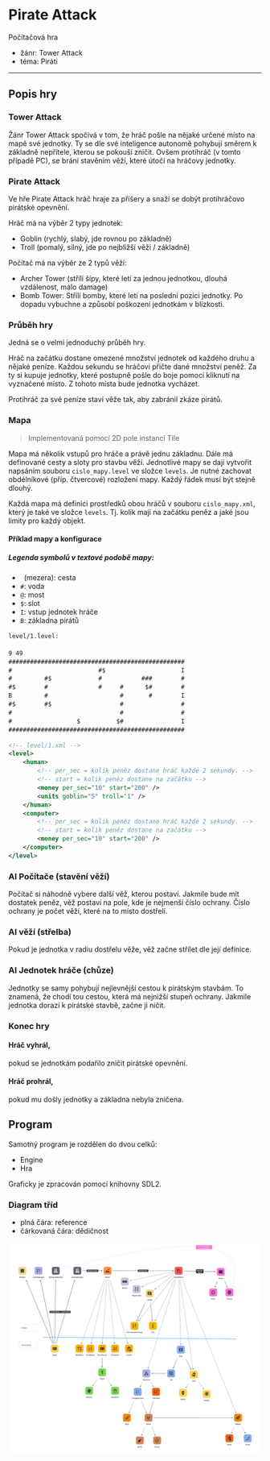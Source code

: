 # Pirate Attack

Počítačová hra
* žánr: Tower Attack
* téma: Piráti

---

## Popis hry
### Tower Attack
Žánr Tower Attack spočívá v tom, 
že hráč pošle na nějaké určené místo na mapě své jednotky.
Ty se dle své inteligence autonomě pohybují směrem k základně nepřítele, 
kterou se pokouší zničit. Ovšem protihráč (v tomto případě PC),
se brání stavěním věží, které útočí na hráčovy jednotky.

### Pirate Attack
Ve hře Pirate Attack hráč hraje za příšery
a snaží se dobýt protihráčovo pirátské opevnění.

Hráč má na výběr 2 typy jednotek:
* Goblin (rychlý, slabý, jde rovnou po základně)
* Troll (pomalý, silný, jde po nejbližší věži / základně)

Počítač má na výběr ze 2 typů věží:
* Archer Tower (střílí šípy, které letí za jednou jednotkou, dlouhá vzdálenost, málo damage)
* Bomb Tower: Střílí bomby, které letí na poslední pozici jednotky. 
  Po dopadu vybuchne a způsobí poškození jednotkám v blízkosti.

### Průběh hry
Jedná se o velmi jednoduchý průběh hry. 

Hráč na začátku dostane omezené množství jednotek od každého druhu a nějaké peníze.
Každou sekundu se hráčovi přičte dané množství peněž. Za ty si kupuje jednotky,
které postupně pošle do boje pomocí kliknutí na vyznačené místo. 
Z tohoto místa bude jednotka vycházet. 

Protihráč za své peníze staví věže tak, aby zabránil zkáze pirátů.

### Mapa
> Implementovaná pomocí 2D pole instancí Tile

Mapa má několik vstupů pro hráče a právě jednu základnu. 
Dále má definované cesty a sloty pro stavbu věží. 
Jednotlivé mapy se dají vytvořit napsáním souboru `cislo_mapy.level` ve složce `levels`. 
Je nutné zachovat obdélníkové (příp. čtvercové) rozložení mapy. Každý řádek musí být stejně dlouhý.

Každá mapa má definici prostředků obou hráčů v souboru `cislo_mapy.xml`, který je také ve složce `levels`. 
Tj. kolik mají na začátku peněz a jaké jsou limity pro každý objekt.

#### Příklad mapy a konfigurace
##### Legenda symbolů v textové podobě mapy:
* ` `(mezera): cesta
* `#`: voda
* `@`: most
* `$`: slot
* `I`: vstup jednotek hráče
* `B`: základna pirátů
```txt
level/1.level:

9 49
#################################################
#                        #$                     I
#         #$             #           ###        #
#$        #              #     #      $#        #
B         #                    #       #        I
#$        #$                   #                #
#                              #                #
#                  $          $#                I
#################################################
```

```xml
<!-- level/1.xml -->
<level>
    <human>
        <!-- per_sec = kolik peněz dostane hráč každé 2 sekundy. -->
        <!-- start = kolik peněz dostane na začátku -->
        <money per_sec="10" start="200" />
        <units goblin="5" troll="1" />
    </human>
    <computer>
        <!-- per_sec = kolik peněz dostane hráč každé 2 sekundy. -->
        <!-- start = kolik peněz dostane na začátku -->
        <money per_sec="10" start="200" />
    </computer>
</level>
```

### AI Počítače (stavění věží)
Počítač si náhodně vybere další věž, kterou postaví. Jakmile bude mít
dostatek peněz, věž postaví na pole, kde je nejmenší číslo ochrany.
Číslo ochrany je počet věží, které na to místo dostřelí.

### AI věží (střelba)
Pokud je jednotka v radiu dostřelu věže, věž začne střílet dle její definice.

### AI Jednotek hráče (chůze)
Jednotky se samy pohybují nejlevnější cestou k pirátským stavbám.
To znamená, že chodí tou cestou, která má nejnižší stupeň ochrany. 
Jakmile jednotka dorazí k pirátské stavbě, začne ji ničit.

### Konec hry
#### Hráč vyhrál,
pokud se jednotkám podařilo zničit pirátské opevnění.

#### Hráč prohrál,
pokud mu došly jednotky a základna nebyla zničena.

## Program
Samotný program je rozdělen do dvou celků:
* Engine
* Hra

Graficky je zpracován pomocí knihovny SDL2.
  
### Diagram tříd
* plná čára: reference
* čárkovaná čára: dědičnost

![diagram](class-diagram.png)